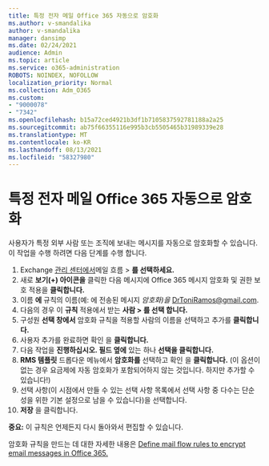 ```yaml
---
title: 특정 전자 메일 Office 365 자동으로 암호화
ms.author: v-smandalika
author: v-smandalika
manager: dansimp
ms.date: 02/24/2021
audience: Admin
ms.topic: article
ms.service: o365-administration
ROBOTS: NOINDEX, NOFOLLOW
localization_priority: Normal
ms.collection: Adm_O365
ms.custom:
- "9000078"
- "7342"
ms.openlocfilehash: b15a72ced4921b3df1b7105837592781188a2a25
ms.sourcegitcommit: ab75f66355116e995b3cb5505465b31989339e28
ms.translationtype: MT
ms.contentlocale: ko-KR
ms.lasthandoff: 08/13/2021
ms.locfileid: "58327980"
---
```

# <a name="automatically-encrypt-certain-office-365-email-messages"></a>특정 전자 메일 Office 365 자동으로 암호화

사용자가 특정 외부 사람 또는 조직에 보내는 메시지를 자동으로 암호화할 수 있습니다. 이 작업을 수행 하려면 다음 단계를 수행 합니다.

1. Exchange [관리 센터에서](https://outlook.office365.com/ecp/)메일 흐름 > **를 선택하세요.** 
2. 새로 **보기(+) 아이콘을** 클릭한 다음 메시지에 Office 365 메시지 암호화 및 권한 보호 적용을 **클릭합니다.**
3. 이름 **에** 규칙의 이름(예: 에 전송된 메시지 *암호화)을* DrToniRamos@gmail.com.
4. 다음의 경우 이 **규칙** 적용에서 받는 **사람 > 를 선택 합니다.** 
5. 구성원 **선택 창에서** 암호화 규칙을 적용할 사람의 이름을 선택하고 추가를 **클릭합니다.** 
6. 사용자 추가를 완료하면 확인 을 **클릭합니다.**
7. 다음 작업을 **진행하십시오. 필드 옆에** 있는 하나 **선택을 클릭합니다.** 
8. **RMS 템플릿** 드롭다운 메뉴에서 **암호화를** 선택하고 확인 을 **클릭합니다.** (이 옵션이 없는 경우 요금제에 자동 암호화가 포함되어하지 않는 것입니다. 하지만 추가할 수 있습니다!)
9. 선택 사항(이 시점에서 만들 수 있는 선택 사항 목록에서 선택 사항 중 다수는 단순성을 위한 기본 설정으로 남을 수 있습니다)을 선택합니다.
10. **저장** 을 클릭합니다.

**중요:** 이 규칙은 언제든지 다시 돌아와서 편집할 수 있습니다.

암호화 규칙을 만드는 데 대한 자세한 내용은 [Define mail flow rules to encrypt email messages in Office 365.](https://docs.microsoft.com/microsoft-365/compliance/define-mail-flow-rules-to-encrypt-email)

